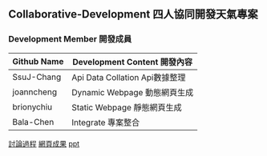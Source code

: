 ## Collaborative-Development 四人協同開發天氣專案

### Development Member 開發成員

Github Name   |Development Content 開發內容
--------------|-------------------------------
SsuJ-Chang    |Api Data Collation  Api數據整理
joanncheng    |Dynamic Webpage     動態網頁生成
brionychiu    |Static Webpage      靜態網頁生成
Bala-Chen     |Integrate           專案整合     

[討論過程](https://excalidraw.com/#room=d2365a151940605f62ed,mUS6RL2o87DxXZdvAi1mxw)
[網頁成果](https://bala-chen.github.io/Collaborative-Development/)
[ppt](https://drive.google.com/file/d/1jw7j9a7nFQQnJPO1jPYVERF09i9HP_fF/view?usp=sharing)
